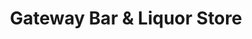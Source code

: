 ---
title: "Gateway Bar & Liquor Store"
url: /atlantic-highlands/gateway-bar-and-liquor-store/
shop: alcohol
---